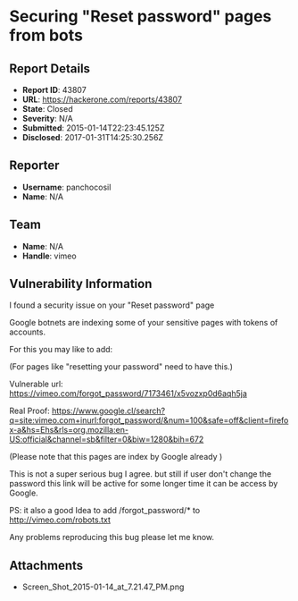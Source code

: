 # Securing "Reset password" pages from bots

## Report Details
- **Report ID**: 43807
- **URL**: https://hackerone.com/reports/43807
- **State**: Closed
- **Severity**: N/A
- **Submitted**: 2015-01-14T22:23:45.125Z
- **Disclosed**: 2017-01-31T14:25:30.256Z

## Reporter
- **Username**: panchocosil
- **Name**: N/A

## Team
- **Name**: N/A
- **Handle**: vimeo

## Vulnerability Information
I found a security issue on your "Reset password" page

Google botnets are indexing some of your sensitive pages with tokens of accounts.

For this you may like to add:
<meta name="robots" content="noindex,nofollow">

(For pages like "resetting your password" need to have this.)

Vulnerable url:
https://vimeo.com/forgot_password/7173461/x5vozxp0d6aqh5ja

Real Proof:
https://www.google.cl/search?q=site:vimeo.com+inurl:forgot_password/&num=100&safe=off&client=firefox-a&hs=Ehs&rls=org.mozilla:en-US:official&channel=sb&filter=0&biw=1280&bih=672

(Please note that this pages are index by Google already )

This is not a super serious bug I agree.  but still if user don't change the password this link will be active for some longer time it can be access by Google.

PS: it also a good Idea to add /forgot_password/* to http://vimeo.com/robots.txt

Any problems reproducing this bug please let me know.


## Attachments
- Screen_Shot_2015-01-14_at_7.21.47_PM.png

